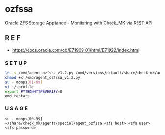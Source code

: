 # ozfssa
Oracle ZFS Storage Appliance - Monitoring with Check_MK via REST API

## R E F
  - https://docs.oracle.com/cd/E71909_01/html/E71922/index.html

### S E T U P
```bash
ln -s /omd/agent_ozfssa_v1.2.py /omd/versions/default/share/check_mk/agents/special/agent_ozfssa
chmod +x /omd/agent_ozfssa_v1.2.py
su - monps[01-99]
vi ~/.profile
export PYTHONHTTPSVERIFY=0
omd restart
```

### U S A G E
```
su - monps[00-99]
~/share/check_mk/agents/special/agent_ozfssa <zfs host> <zfs user> <zfs password>
```
